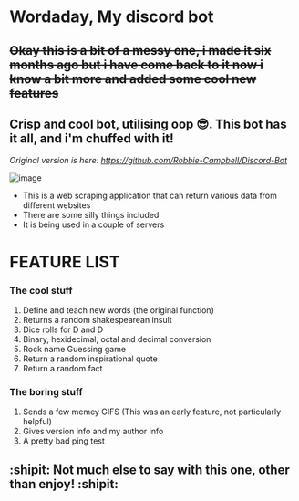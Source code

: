 # Wordaday, My discord bot

## ~~Okay this is a bit of a messy one, i made it six months ago but i have come back to it now i know a bit more and added some cool new features~~
## Crisp and cool bot, utilising oop :sunglasses:. This bot has it all, and i'm chuffed with it!
_Original version is here: https://github.com/Robbie-Campbell/Discord-Bot_

![image](https://user-images.githubusercontent.com/56073739/109826218-7b133f00-7c32-11eb-92c1-246d3b4f913d.png)

- This is a web scraping application that can return various data from different websites
- There are some silly things included
- It is being used in a couple of servers

# FEATURE LIST

### The cool stuff
1. Define and teach new words (the original function)
2. Returns a random shakespearean insult
3. Dice rolls for D and D
4. Binary, hexidecimal, octal and decimal conversion
5. Rock name Guessing game
6. Return a random inspirational quote
7. Return a random fact

### The boring stuff
1. Sends a few memey GIFS (This was an early feature, not particularly helpful)
2. Gives version info and my author info
3. A pretty bad ping test

## :shipit: Not much else to say with this one, other than enjoy! :shipit:
